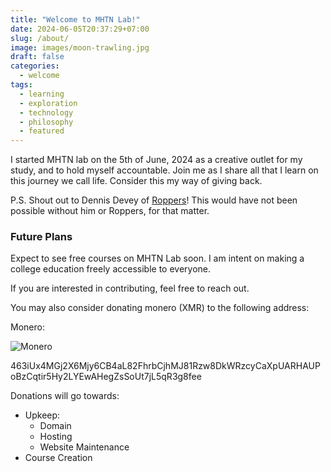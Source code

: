 ```yaml
---
title: "Welcome to MHTN Lab!"
date: 2024-06-05T20:37:29+07:00
slug: /about/
image: images/moon-trawling.jpg
draft: false
categories:
  - welcome
tags:
  - learning 
  - exploration 
  - technology
  - philosophy
  - featured
---
```


I started MHTN lab on the 5th of June, 2024 as a creative outlet for my study, and to hold myself accountable. Join me as I share all that I learn on this journey we call life. Consider this my way of giving back.

P.S. Shout out to Dennis Devey of [Roppers](https://www.roppers.org)! This would have not been possible without him or Roppers, for that matter.

### Future Plans

Expect to see free courses on MHTN Lab soon. I am intent on making a college education freely accessible to everyone.

If you are interested in contributing, feel free to reach out.

You may also consider donating monero (XMR) to the following address:

Monero:

![Monero](../images/xmr-donation-mhtnlab.jpg)

463iUx4MGj2X6Mjy6CB4aL82FhrbCjhMJ81Rzw8DkWRzcyCaXpUARHAUPoBzCqtir5Hy2LYEwAHegZsSoUt7jL5qR3g8fee

Donations will go towards:
- Upkeep:
    - Domain
    - Hosting
    - Website Maintenance
- Course Creation
